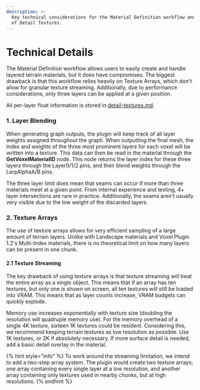 ```yaml
---
description: >-
  Key technical considerations for the Material Definition workflow and the use
  of Detail Textures.
---
```


# Technical Details

The Material Definition workflow allows users to easily create and handle layered terrain materials, but it does have compromises. The biggest drawback is that this workflow relies heavily on Texture  Arrays, which don't allow for granular texture streaming. Additionally, due to performance considerations, only three layers can be applied at a given position.&#x20;

All per-layer float information is stored in [detail-textures.md](detail-textures.md "mention").

### &#x20;  1. Layer Blending

When generating graph outputs, the plugin will keep track of all layer weights assigned throughout the graph. When outputting the final mesh, the index and weights of the three most prominent layers for each voxel will be written into a texture. This data can then be read in the material through the **GetVoxelMaterialID** node. This node returns the layer index for these three layers through the Layer0/1/2 pins, and their blend weights through the LerpAlphaA/B pins.&#x20;

The three layer limit does mean that seams can occur if more than three materials meet at a given point. From internal experience and testing, 4+ layer intersections are rare in practice. Additionally, the seams aren't usually very visible due to the low weight of the discarded layers.

### &#x20;  2. Texture Arrays

The use of texture arrays allows for very efficient sampling of a large amount of terrain layers. Unlike with Landscape materials and Voxel Plugin 1.2's Multi-Index materials, there is no theoretical limit on how many layers can be present in one chunk.&#x20;

#### &#x20;     2.1 Texture Streaming

The key drawback of using texture arrays is that texture streaming will treat the entire array as a single object. This means that if an array has ten textures, but only one is shown on screen, all ten textures will still be loaded into VRAM. This means that as layer counts increase, VRAM budgets can quickly explode.

Memory use increases exponentially with texture size (doubling the resolution will quadruple memory use). For the memory overhead of a single 4K texture, sixteen 1K textures could be resident. Considering this, we recommend keeping terrain textures as low resolution as possible. Use 1K textures, or 2K if absolutely necessary. If more surface detail is needed, add a basic detail overlay in the material.

{% hint style="info" %}
To work around the streaming limitation, we intend to add a two-step array system. The plugin would create two texture arrays; one array containing every single layer at a low resolution, and another array containing only textures used in nearby chunks, but at high resolutions.&#x20;
{% endhint %}

##
